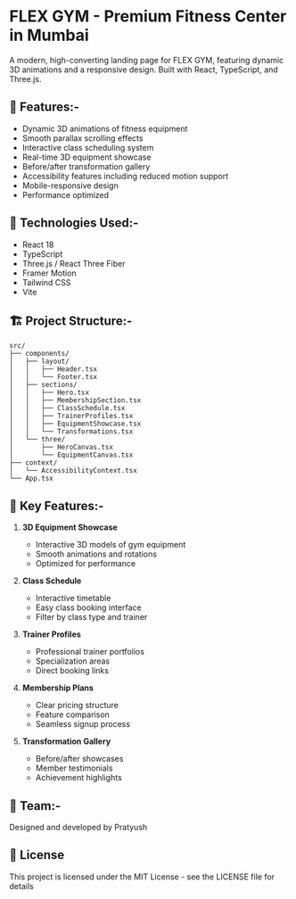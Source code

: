 # FLEX GYM - Premium Fitness Center in Mumbai

A modern, high-converting landing page for FLEX GYM, featuring dynamic 3D animations and a responsive design. Built with React, TypeScript, and Three.js.

## 🌟 Features:-

- Dynamic 3D animations of fitness equipment
- Smooth parallax scrolling effects
- Interactive class scheduling system
- Real-time 3D equipment showcase
- Before/after transformation gallery
- Accessibility features including reduced motion support
- Mobile-responsive design
- Performance optimized

## 🚀 Technologies Used:-

- React 18
- TypeScript
- Three.js / React Three Fiber
- Framer Motion
- Tailwind CSS
- Vite

## 🏗️ Project Structure:-

```
src/
├── components/
│   ├── layout/
│   │   ├── Header.tsx
│   │   └── Footer.tsx
│   ├── sections/
│   │   ├── Hero.tsx
│   │   ├── MembershipSection.tsx
│   │   ├── ClassSchedule.tsx
│   │   ├── TrainerProfiles.tsx
│   │   ├── EquipmentShowcase.tsx
│   │   └── Transformations.tsx
│   └── three/
│       ├── HeroCanvas.tsx
│       └── EquipmentCanvas.tsx
├── context/
│   └── AccessibilityContext.tsx
└── App.tsx
```

## 🎨 Key Features:-

1. **3D Equipment Showcase**
   - Interactive 3D models of gym equipment
   - Smooth animations and rotations
   - Optimized for performance

2. **Class Schedule**
   - Interactive timetable
   - Easy class booking interface
   - Filter by class type and trainer

3. **Trainer Profiles**
   - Professional trainer portfolios
   - Specialization areas
   - Direct booking links

4. **Membership Plans**
   - Clear pricing structure
   - Feature comparison
   - Seamless signup process

5. **Transformation Gallery**
   - Before/after showcases
   - Member testimonials
   - Achievement highlights

## 👥 Team:-

Designed and developed by Pratyush

## 📄 License

This project is licensed under the MIT License - see the LICENSE file for details
